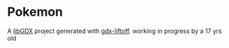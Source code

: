 # Pokemon

A [libGDX](https://libgdx.com/) project generated with [gdx-liftoff](https://github.com/libgdx/gdx-liftoff).
 working in progress by a 17 yrs old
